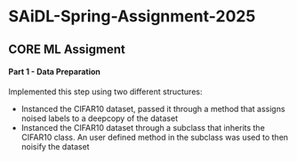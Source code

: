 # SAiDL-Spring-Assignment-2025

## CORE ML Assigment

#### Part 1 - Data Preparation

Implemented this step using two different structures:

- Instanced the CIFAR10 dataset, passed it through a method that assigns noised labels to a deepcopy of the dataset
- Instanced the CIFAR10 dataset through a subclass that inherits the CIFAR10 class. An user defined method in the subclass was used to then noisify the dataset
